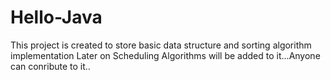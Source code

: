 # Hello-Java
This project is created to store basic data structure and sorting algorithm implementation
Later on Scheduling Algorithms will be added to it...Anyone can conribute to it..
